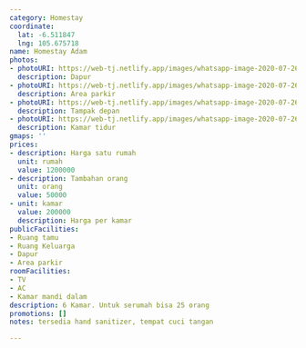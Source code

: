 ```yaml
---
category: Homestay
coordinate:
  lat: -6.511847
  lng: 105.675718
name: Homestay Adam
photos:
- photoURI: https://web-tj.netlify.app/images/whatsapp-image-2020-07-26-at-14-56-01.jpeg
  description: Dapur
- photoURI: https://web-tj.netlify.app/images/whatsapp-image-2020-07-26-at-14-24-37.jpeg
  description: Area parkir
- photoURI: https://web-tj.netlify.app/images/whatsapp-image-2020-07-26-at-13-51-59.jpeg
  description: Tampak depan
- photoURI: https://web-tj.netlify.app/images/whatsapp-image-2020-07-26-at-14-58-34.jpeg
  description: Kamar tidur
gmaps: ''
prices:
- description: Harga satu rumah
  unit: rumah
  value: 1200000
- description: Tambahan orang
  unit: orang
  value: 50000
- unit: kamar
  value: 200000
  description: Harga per kamar
publicFacilities:
- Ruang tamu
- Ruang Keluarga
- Dapur
- Area parkir
roomFacilities:
- TV
- AC
- Kamar mandi dalam
description: 6 Kamar. Untuk serumah bisa 25 orang
promotions: []
notes: tersedia hand sanitizer, tempat cuci tangan

---
```

